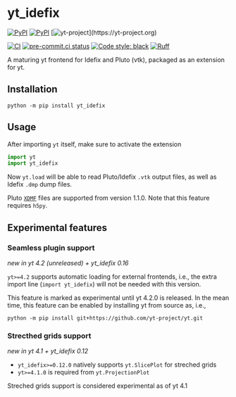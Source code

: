 
# yt_idefix
[![PyPI](https://img.shields.io/pypi/v/yt-idefix.svg?logo=pypi&logoColor=white&label=PyPI)](https://pypi.org/project/yt_idefix/)
[![PyPI](https://img.shields.io/badge/requires-Python%20≥%203.8-blue?logo=python&logoColor=white)](https://pypi.org/project/yt_idefix/)
[![yt-project](https://img.shields.io/static/v1?label="works%20with"&message="yt"&color="blueviolet")](https://yt-project.org)

<!--- Tests and style --->
[![CI](https://github.com/neutrinoceros/yt_idefix/actions/workflows/ci.yml/badge.svg)](https://github.com/neutrinoceros/yt_idefix/actions/workflows/ci.yml)
[![pre-commit.ci status](https://results.pre-commit.ci/badge/github/neutrinoceros/yt_idefix/main.svg)](https://results.pre-commit.ci/latest/github/neutrinoceros/yt_idefix/main)
[![Code style: black](https://img.shields.io/badge/code%20style-black-000000.svg)](https://github.com/psf/black)
[![Ruff](https://img.shields.io/endpoint?url=https://raw.githubusercontent.com/charliermarsh/ruff/main/assets/badge/v1.json)](https://github.com/charliermarsh/ruff)

A maturing yt frontend for Idefix and Pluto (vtk), packaged as an extension for yt.

## Installation

```shell
python -m pip install yt_idefix
```

## Usage

After importing `yt` itself, make sure to activate the extension
```python
import yt
import yt_idefix
```

Now `yt.load` will be able to read Pluto/Idefix `.vtk` output files, as well as
Idefix `.dmp` dump files.

Pluto [`XDMF`](https://www.xdmf.org/index.php/XDMF_Model_and_Format) files are supported from version 1.1.0. Note that this feature requires `h5py`.

## Experimental features

### Seamless plugin support
*new in yt 4.2 (unreleased) + yt_idefix 0.16*

`yt>=4.2` supports automatic
loading for external frontends, i.e., the extra import line (`import yt_idefix`)
will not be needed with this version.

This feature is marked as experimental until yt 4.2.0 is released.
In the mean time, this feature can be enabled by installing yt from source as, i.e.,
```shell
python -m pip install git+https://github.com/yt-project/yt.git
```

### Strecthed grids support
*new in yt 4.1 + yt_idefix 0.12*
- `yt_idefix>=0.12.0` natively supports `yt.SlicePlot` for streched grids
- `yt>=4.1.0` is required from `yt.ProjectionPlot`

Streched grids support is considered experimental as of yt 4.1
